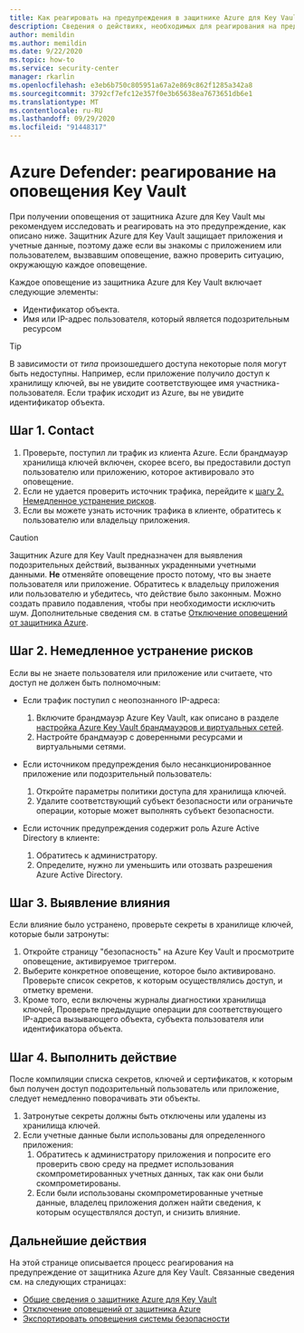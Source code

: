 ```yaml
---
title: Как реагировать на предупреждения в защитнике Azure для Key Vault
description: Сведения о действиях, необходимых для реагирования на предупреждения от защитника Azure, для Key Vault.
author: memildin
ms.author: memildin
ms.date: 9/22/2020
ms.topic: how-to
ms.service: security-center
manager: rkarlin
ms.openlocfilehash: e3eb6b750c805951a67a2e869c862f1285a342a8
ms.sourcegitcommit: 3792cf7efc12e357f0e3b65638ea7673651db6e1
ms.translationtype: MT
ms.contentlocale: ru-RU
ms.lasthandoff: 09/29/2020
ms.locfileid: "91448317"
---
```

# <a name="respond-to-azure-defender-for-key-vault-alerts"></a>Azure Defender: реагирование на оповещения Key Vault
При получении оповещения от защитника Azure для Key Vault мы рекомендуем исследовать и реагировать на это предупреждение, как описано ниже. Защитник Azure для Key Vault защищает приложения и учетные данные, поэтому даже если вы знакомы с приложением или пользователем, вызвавшим оповещение, важно проверить ситуацию, окружающую каждое оповещение.  

Каждое оповещение из защитника Azure для Key Vault включает следующие элементы:

- Идентификатор объекта.
- Имя или IP-адрес пользователя, который является подозрительным ресурсом

> [!TIP]
> В зависимости от *типа* произошедшего доступа некоторые поля могут быть недоступны. Например, если приложение получило доступ к хранилищу ключей, вы не увидите соответствующее имя участника-пользователя. Если трафик исходит из Azure, вы не увидите идентификатор объекта.

## <a name="step-1-contact"></a>Шаг 1. Contact

1. Проверьте, поступил ли трафик из клиента Azure. Если брандмауэр хранилища ключей включен, скорее всего, вы предоставили доступ пользователю или приложению, которое активировало это оповещение.
1. Если не удается проверить источник трафика, перейдите к [шагу 2. Немедленное устранение рисков](#step-2-immediate-mitigation).
1. Если вы можете узнать источник трафика в клиенте, обратитесь к пользователю или владельцу приложения. 

> [!CAUTION]
> Защитник Azure для Key Vault предназначен для выявления подозрительных действий, вызванных украденными учетными данными. **Не** отменяйте оповещение просто потому, что вы знаете пользователя или приложение. Обратитесь к владельцу приложения или пользователю и убедитесь, что действие было законным. Можно создать правило подавления, чтобы при необходимости исключить шум. Дополнительные сведения см. в статье [Отключение оповещений от защитника Azure](alerts-suppression-rules.md).


## <a name="step-2-immediate-mitigation"></a>Шаг 2. Немедленное устранение рисков 
Если вы не знаете пользователя или приложение или считаете, что доступ не должен быть полномочным:

- Если трафик поступил с неопознанного IP-адреса:
    1. Включите брандмауэр Azure Key Vault, как описано в разделе [настройка Azure Key Vault брандмауэров и виртуальных сетей](../key-vault/general/network-security.md).
    1. Настройте брандмауэр с доверенными ресурсами и виртуальными сетями.

- Если источником предупреждения было несанкционированное приложение или подозрительный пользователь:
    1. Откройте параметры политики доступа для хранилища ключей.
    1. Удалите соответствующий субъект безопасности или ограничьте операции, которые может выполнять субъект безопасности.  

- Если источник предупреждения содержит роль Azure Active Directory в клиенте:
    1. Обратитесь к администратору.
    1. Определите, нужно ли уменьшить или отозвать разрешения Azure Active Directory.

## <a name="step-3-identify-impact"></a>Шаг 3. Выявление влияния 
Если влияние было устранено, проверьте секреты в хранилище ключей, которые были затронуты:
1. Откройте страницу "безопасность" на Azure Key Vault и просмотрите оповещение, активируемое триггером.
1. Выберите конкретное оповещение, которое было активировано.
    Проверьте список секретов, к которым осуществлялись доступ, и отметку времени.
1. Кроме того, если включены журналы диагностики хранилища ключей, Проверьте предыдущие операции для соответствующего IP-адреса вызывающего объекта, субъекта пользователя или идентификатора объекта.  

## <a name="step-4-take-action"></a>Шаг 4. Выполнить действие 
После компиляции списка секретов, ключей и сертификатов, к которым был получен доступ подозрительный пользователь или приложение, следует немедленно поворачивать эти объекты.

1. Затронутые секреты должны быть отключены или удалены из хранилища ключей.
1. Если учетные данные были использованы для определенного приложения:
    1. Обратитесь к администратору приложения и попросите его проверить свою среду на предмет использования скомпрометированных учетных данных, так как они были скомпрометированы.
    1. Если были использованы скомпрометированные учетные данные, владелец приложения должен найти сведения, к которым осуществлялся доступ, и снизить влияние.


## <a name="next-steps"></a>Дальнейшие действия

На этой странице описывается процесс реагирования на предупреждение от защитника Azure для Key Vault. Связанные сведения см. на следующих страницах:

- [Общие сведения о защитнике Azure для Key Vault](defender-for-key-vault-introduction.md)
- [Отключение оповещений от защитника Azure](alerts-suppression-rules.md)
- [Экспортировать оповещения системы безопасности](continuous-export.md)